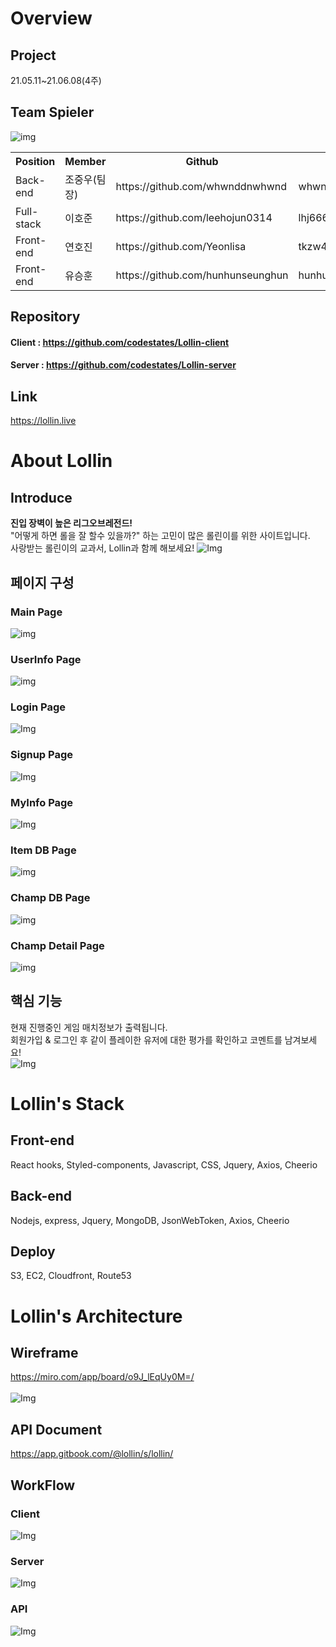 # Overview
## Project 
21.05.11~21.06.08(4주)

## Team Spieler
![img](https://github.com/codestates/Lollin-client/blob/master/Images/spieler.png?raw=true)
<table>
<tr>
<th>Position</th>
<th>Member</th>
<th>Github</th>
<th>E-mail</th>
</tr>
<tr>
<td>Back-end</td>
<td>조중우(팀장)</td>
<td>https://github.com/whwnddnwhwnd</td>
<td>whwnddnwhwnd@gmail.com</td>
</tr>
<tr>
<td>Full-stack</td>
<td>이호준</td>
<td>https://github.com/leehojun0314</td>
<td>lhj66601234@gmail.com</td>
</tr>
<tr>
<td>Front-end</td>
<td>연호진</td>
<td>https://github.com/Yeonlisa</td>
<td>tkzw4869@gmail.com</td>
</tr>
<tr>
<td>Front-end</td>
<td>유승훈</td>
<td>https://github.com/hunhunseunghun</td>
<td>hunhunseunghun@gmail.com</td>
</tr>
</table>

## Repository
#### Client :  https://github.com/codestates/Lollin-client <br />
#### Server :  https://github.com/codestates/Lollin-server

## Link
https://lollin.live

# About Lollin
## Introduce
<b>진입 장벽이 높은 리그오브레전드!</b><br />
"어떻게 하면 롤을 잘 할수 있을까?" 하는 고민이 많은 롤린이를 위한 사이트입니다.<br />
사랑받는 롤린이의 교과서, Lollin과 함께 해보세요!
![Img](https://github.com/codestates/Lollin-client/blob/master/Images/Lollin%20logo.png?raw=true)

## 페이지 구성
### Main Page
![img](https://github.com/codestates/Lollin-client/blob/master/Images/mainpage.gif?raw=true)
### UserInfo Page
![img](https://github.com/codestates/Lollin-client/blob/master/Images/userinfopage.gif?raw=true)
### Login Page
![Img](https://github.com/codestates/Lollin-client/blob/master/Images/Login%20page.png?raw=true)
### Signup Page
![Img](https://github.com/codestates/Lollin-client/blob/master/Images/Signup%20page.png?raw=true)
### MyInfo Page
![Img](https://github.com/codestates/Lollin-client/blob/master/Images/MyInfo%20page.png?raw=true)
### Item DB Page
![img](https://github.com/codestates/Lollin-client/blob/master/Images/itemDb.png?raw=true)
### Champ DB Page
![img](https://github.com/codestates/Lollin-client/blob/master/Images/champDb.png?raw=true)
### Champ Detail Page
![img](https://github.com/codestates/Lollin-client/blob/master/Images/champDetail.png?raw=true)

## 핵심 기능
현재 진행중인 게임 매치정보가 출력됩니다. <br />
회원가입 & 로그인 후 같이 플레이한 유저에 대한 평가를 확인하고 코멘트를 남겨보세요! <br />
![Img](https://github.com/codestates/Lollin-client/blob/master/Images/mainfunction.gif?raw=true)

# Lollin's Stack
## Front-end
React hooks, Styled-components, Javascript, CSS, Jquery, Axios, Cheerio
## Back-end
Nodejs, express, Jquery, MongoDB, JsonWebToken, Axios, Cheerio
## Deploy
S3, EC2, Cloudfront, Route53

# Lollin's Architecture
## Wireframe
https://miro.com/app/board/o9J_lEqUy0M=/ <br /><br />
![Img](https://github.com/codestates/Lollin-client/blob/master/Images/pages.jpg?raw=true)
## API Document
https://app.gitbook.com/@lollin/s/lollin/ <br />
## WorkFlow
### Client
![Img](https://github.com/codestates/Lollin-client/blob/master/Images/Client%20flowchart.png?raw=true)
### Server
![Img](https://github.com/codestates/Lollin-client/blob/master/Images/Server%20flowchart.png?raw=true)
### API
![Img](https://github.com/codestates/Lollin-client/blob/master/Images/API%20flowchart.png?raw=true) 
